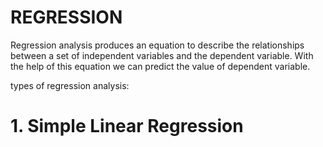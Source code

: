 # REGRESSION

Regression analysis produces an equation to describe the relationships between a set of independent variables and the dependent variable. With the help of this equation we can predict the value of dependent variable.

types of regression analysis:

# 1. Simple Linear Regression 
